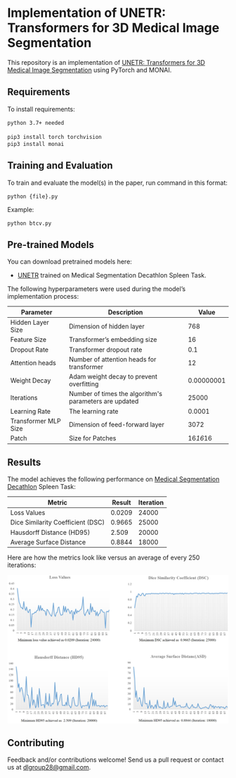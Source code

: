 # Implementation of UNETR: Transformers for 3D Medical Image Segmentation

This repository is an implementation of [UNETR: Transformers for 3D Medical Image
Segmentation](https://arxiv.org/pdf/2103.10504v1.pdf) using PyTorch and MONAI. 

## Requirements

To install requirements:

```setup
python 3.7+ needed

pip3 install torch torchvision
pip3 install monai
```

## Training and Evaluation

To train and evaluate the model(s) in the paper, run command in this format:

```train
python {file}.py
```

Example:
```train
python btcv.py
```

## Pre-trained Models

You can download pretrained models here:

- [UNETR](https://drive.google.com/file/d/1dKuJCcOTNAppF-GgEM0Sgiq9Qn8VmeZz) trained on Medical Segmentation Decathlon Spleen Task. 

The following hyperparameters were used during the model’s implementation process:

| Parameter | Description  | Value |
| ------------------ |---------------- | -------------- |
| Hidden Layer Size  |     Dimension of hidden layer          |      768       |
| Feature Size       |     Transformer’s embedding size          |      16        |
| Dropout Rate  |     Transformer dropout rate        |      0.1        |
| Attention heads  |     Number of attention heads for transformer         |      12        |
| Weight Decay | Adam weight decay to prevent overfitting | 0.00000001       |
| Iterations | Number of times the algorithm's parameters are updated | 25000       |
| Learning Rate | The learning rate | 0.0001      |
| Transformer MLP Size | Dimension of feed-forward layer | 3072      |
| Patch | Size for Patches | 16*16*16     |

## Results

The model achieves the following performance on [Medical Segmentation Decathlon](http://medicaldecathlon.com/) Spleen Task:

| Metric       | Result  | Iteration
| ------------------ |---------| ------- |
| Loss Values   |     0.0209 | 24000       |
| Dice Similarity Coefficient (DSC)  |     0.9665 | 25000       |
| Hausdorff Distance (HD95)   |     2.509 | 20000    |
| Average Surface Distance   |     0.8844 | 18000   |

Here are how the metrics look like versus an average of every 250 iterations:

![Evaluation Metrics Results](../templates/static/EvaluationMetrics.jpg)


## Contributing
Feedback and/or contributions welcome! Send us a pull request or contact us at dlgroup28@gmail.com.
